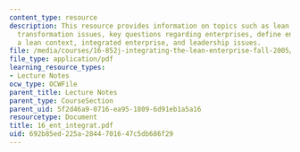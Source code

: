 ```yaml
---
content_type: resource
description: This resource provides information on topics such as lean enterprise
  transformation issues, key questions regarding enterprises, define enterprise in
  a lean context, integrated enterprise, and leadership issues.
file: /media/courses/16-852j-integrating-the-lean-enterprise-fall-2005/692b85ed225a2844701647c5db686f29_16_ent_integrat.pdf
file_type: application/pdf
learning_resource_types:
- Lecture Notes
ocw_type: OCWFile
parent_title: Lecture Notes
parent_type: CourseSection
parent_uid: 5f2d46a9-0716-ea95-1809-6d91eb1a5a16
resourcetype: Document
title: 16_ent_integrat.pdf
uid: 692b85ed-225a-2844-7016-47c5db686f29
---
```


